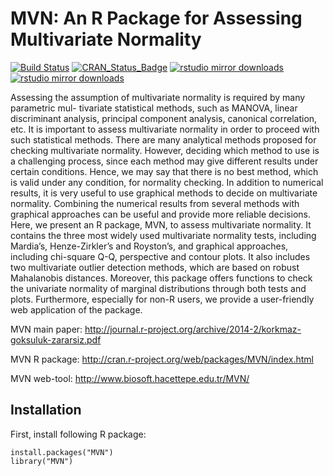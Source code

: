# MVN: An R Package for Assessing Multivariate Normality[![Build Status](https://travis-ci.org/selcukorkmaz/MVN.svg?branch=master)](https://travis-ci.org/selcukorkmaz/MVN) [![CRAN_Status_Badge](http://www.r-pkg.org/badges/version/MVN)](http://cran.r-project.org/web/packages/MVN) [![rstudio mirror downloads](http://cranlogs.r-pkg.org/badges/MVN)](https://github.com/metacran/cranlogs.app) [![rstudio mirror downloads](http://cranlogs.r-pkg.org/badges/last-day/MVN?color=red)](https://github.com/metacran/cranlogs.app) Assessing the assumption of multivariate normality is required by many parametric mul- tivariate statistical methods, such as MANOVA, linear discriminant analysis, principal component analysis, canonical correlation, etc. It is important to assess multivariate normality in order to proceed with such statistical methods. There are many analytical methods proposed for checking multivariate normality. However, deciding which method to use is a challenging process, since each method may give different results under certain conditions. Hence, we may say that there is no best method, which is valid under any condition, for normality checking. In addition to numerical results, it is very useful to use graphical methods to decide on multivariate normality. Combining the numerical results from several methods with graphical approaches can be useful and provide more reliable decisions. Here, we present an R package, MVN, to assess multivariate normality. It contains the three most widely used multivariate normality tests, including Mardia’s, Henze-Zirkler’s and Royston’s, and graphical approaches, including chi-square Q-Q, perspective and contour plots. It also includes two multivariate outlier detection methods, which are based on robust Mahalanobis distances. Moreover, this package offers functions to check the univariate normality of marginal distributions through both tests and plots. Furthermore, especially for non-R users, we provide a user-friendly web application of the package.MVN main paper: http://journal.r-project.org/archive/2014-2/korkmaz-goksuluk-zararsiz.pdfMVN R package: http://cran.r-project.org/web/packages/MVN/index.htmlMVN web-tool: http://www.biosoft.hacettepe.edu.tr/MVN/Installation------------First, install following R package:    install.packages("MVN")    library("MVN")